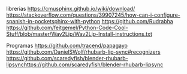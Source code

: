 librerias
https://cmusphinx.github.io/wiki/download/
https://stackoverflow.com/questions/39907245/how-can-i-configure-spanish-in-pocketsphinx-with-python
https://github.com/Rudrabha
https://github.com/feitgemel/Python-Code-Cool-Stuff/blob/master/Wav2Lip/Wav2Lip-Install-instructions.txt

Programas
https://github.com/tracend/papagayo
https://github.com/DanielSWolf/rhubarb-lip-sync#recognizers
https://github.com/scaredyfish/blender-rhubarb-lipsynchttps://github.com/scaredyfish/blender-rhubarb-lipsync

